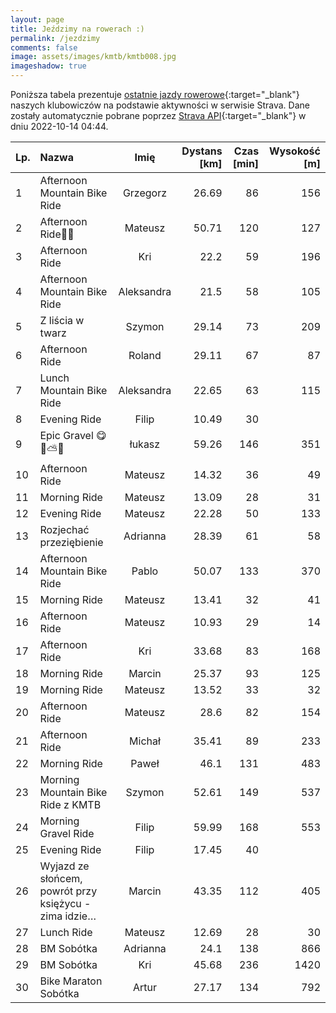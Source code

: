 ```yaml
---
layout: page
title: Jeździmy na rowerach :)
permalink: /jezdzimy
comments: false
image: assets/images/kmtb/kmtb008.jpg
imageshadow: true
---
```


Poniższa tabela prezentuje [ostatnie jazdy rowerowe](https://www.strava.com/clubs/336381){:target="_blank"} naszych klubowiczów na podstawie aktywności w serwisie Strava. Dane zostały automatycznie pobrane poprzez [Strava API](https://developers.strava.com/docs/reference/#api-Clubs-getClubActivitiesById){:target="_blank"} w dniu 2022-10-14 04:44.

Lp. | Nazwa | Imię | Dystans [km] | Czas [min] | Wysokość [m]
:--- | :--- | :---: | ---: | ---: | ---:
1|Afternoon Mountain Bike Ride|Grzegorz|26.69|86|156
2|Afternoon Ride🍁🍃|Mateusz|50.71|120|127
3|Afternoon Ride|Kri|22.2|59|196
4|Afternoon Mountain Bike Ride|Aleksandra|21.5|58|105
5|Z liścia w twarz|Szymon|29.14|73|209
6|Afternoon Ride|Roland|29.11|67|87
7|Lunch Mountain Bike Ride|Aleksandra|22.65|63|115
8|Evening Ride|Filip|10.49|30|
9|Epic Gravel 😋🍁⛅🌻|łukasz|59.26|146|351
10|Afternoon Ride|Mateusz|14.32|36|49
11|Morning Ride|Mateusz|13.09|28|31
12|Evening Ride|Mateusz|22.28|50|133
13|Rozjechać przeziębienie |Adrianna|28.39|61|58
14|Afternoon Mountain Bike Ride|Pablo|50.07|133|370
15|Morning Ride|Mateusz|13.41|32|41
16|Afternoon Ride|Mateusz|10.93|29|14
17|Afternoon Ride|Kri|33.68|83|168
18|Morning Ride|Marcin|25.37|93|125
19|Morning Ride|Mateusz|13.52|33|32
20|Afternoon Ride|Mateusz|28.6|82|154
21|Afternoon Ride|Michał|35.41|89|233
22|Morning Ride|Paweł|46.1|131|483
23|Morning Mountain Bike Ride z KMTB|Szymon|52.61|149|537
24|Morning Gravel Ride|Filip|59.99|168|553
25|Evening Ride|Filip|17.45|40|
26|Wyjazd ze słońcem, powrót przy księżycu - zima idzie…|Marcin|43.35|112|405
27|Lunch Ride|Mateusz|12.69|28|30
28|BM Sobótka |Adrianna|24.1|138|866
29|BM Sobótka |Kri|45.68|236|1420
30|Bike Maraton Sobótka|Artur|27.17|134|792
